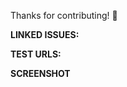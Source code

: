 <!-- Please follow the template -->
Thanks for contributing! 🍄

**LINKED ISSUES:** <!-- Does this PR fix an existing issue? Write something like `Closes #10` -->

**TEST URLS:** <!-- Add some test URLs -->

**SCREENSHOT** <!-- Include a screenshot here if your PR makes visual changes -->
